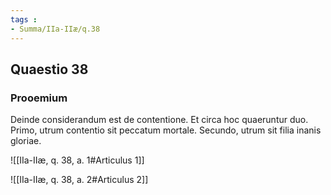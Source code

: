 ```yaml
---
tags : 
- Summa/IIa-IIæ/q.38
---
```


## Quaestio 38

### Prooemium

Deinde considerandum est de contentione. Et circa hoc quaeruntur duo. Primo, utrum contentio sit peccatum mortale. Secundo, utrum sit filia inanis gloriae.

![[IIa-IIæ, q. 38, a. 1#Articulus 1]]

![[IIa-IIæ, q. 38, a. 2#Articulus 2]]

